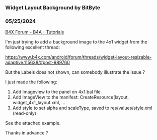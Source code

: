 ### Widget Layout Background by BitByte
### 05/25/2024
[B4X Forum - B4A - Tutorials](https://www.b4x.com/android/forum/threads/161325/)

I'm just trying to add a background image to the 4x1 widget from the following excellent thread:  
  
<https://www.b4x.com/android/forum/threads/widget-layout-resizable-adaptive.115638/#post-989760>  
  
But the Labels does not shown, can somebody illustrate the issue ?  
  
I just made the following:  
1. Add Imageview to the panel on 4x1.bal file.  
2. Add ImageView to the manifest: CreateResource(layout, widget\_4x1\_layout.xml, …  
3. Add style to set alpha and scaleType, saved to res/values/style.xml (read-only)  
  
See the attached example.  
  
Thanks in advance ?